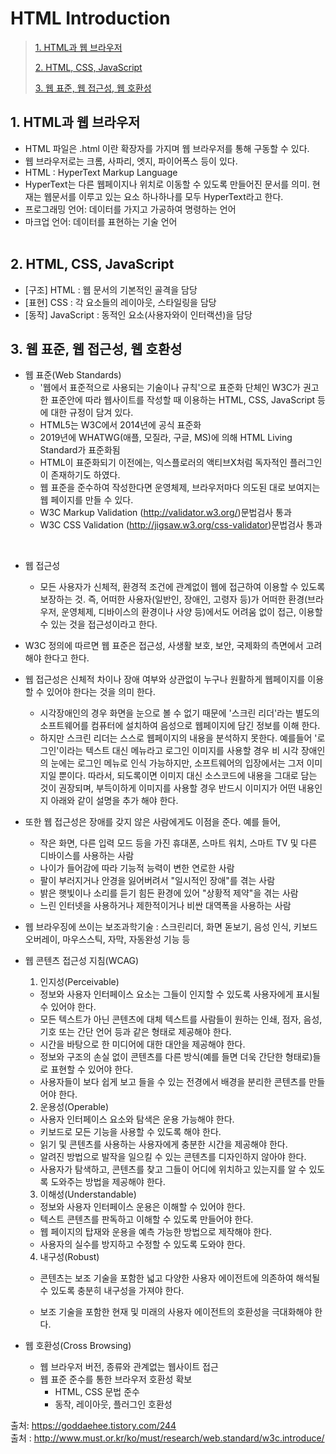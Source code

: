 # HTML Introduction

> [1. HTML과 웹 브라우저](#1-html과-웹-브라우저)
>
> [2. HTML, CSS, JavaScript](#2-html-css-javascript)
>
> [3. 웹 표준, 웹 접근성, 웹 호환성](#3-웹-표준-웹-접근성-웹-호환성)

## 1. HTML과 웹 브라우저

- HTML 파일은 .html 이란 확장자를 가지며 웹 브라우저를 통해 구동할 수 있다.
- 웹 브라우저로는 크롬, 사파리, 엣지, 파이어폭스 등이 있다.
- HTML : HyperText Markup Language
- HyperText는 다른 웹페이지나 위치로 이동할 수 있도록 만들어진 문서를 의미. 현재는 웹문서를 이루고 있는 요소 하나하나를 모두 HyperText라고 한다.
- 프로그래밍 언어: 데이터를 가지고 가공하여 명령하는 언어
- 마크업 언어: 데이터를 표현하는 기술 언어
  <br><br>

## 2. HTML, CSS, JavaScript

- [구조] HTML : 웹 문서의 기본적인 골격을 담당
- [표현] CSS : 각 요소들의 레이아웃, 스타일링을 담당
- [동작] JavaScript : 동적인 요소(사용자와이 인터랙션)을 담당

## 3. 웹 표준, 웹 접근성, 웹 호환성

- 웹 표준(Web Standards)
  - '웹에서 표준적으로 사용되는 기술이나 규칙'으로 표준화 단체인 W3C가 권고한 표준안에 따라 웹사이트를 작성할 때 이용하는 HTML, CSS, JavaScript 등에 대한 규정이 담겨 있다.
  - HTML5는 W3C에서 2014년에 공식 표준화
  - 2019년에 WHATWG(애플, 모질라, 구글, MS)에 의해 HTML Living Standard가 표준화됨
  - HTML이 표준화되기 이전에는, 익스플로러의 액티브X처럼 독자적인 플러그인이 존재하기도 하였다.
  - 웹 표준을 준수하여 작성한다면 운영체제, 브라우저마다 의도된 대로 보여지는 웹 페이지를 만들 수 있다.
  - W3C Markup Validation (http://validator.w3.org/)문법검사 통과
  - W3C CSS Validation (http://jigsaw.w3.org/css-validator)문법검사 통과

<br>

- 웹 접근성

  - 모든 사용자가 신체적, 환경적 조건에 관계없이 웹에 접근하여 이용할 수 있도록 보장하는 것. 즉, 어떠한 사용자(일반인, 장애인, 고령자 등)가 어떠한 환경(브라우저, 운영체제, 디바이스의 환경이나 사양 등)에서도 어려움 없이 접근, 이용할 수 있는 것을 접근성이라고 한다.

- W3C 정의에 따르면 웹 표준은 접근성, 사생활 보호, 보안, 국제화의 측면에서 고려해야 한다고 한다.
- 웹 접근성은 신체적 차이나 장애 여부와 상관없이 누구나 원활하게 웹페이지를 이용할 수 있어야 한다는 것을 의미 한다.

  - 시각장애인의 경우 화면을 눈으로 볼 수 없기 때문에 '스크린 리더'라는 별도의 소프트웨어를 컴퓨터에 설치하여 음성으로 웹페이지에 담긴 정보를 이해 한다.
  - 하지만 스크린 리더는 스스로 웹페이지의 내용을 분석하지 못한다. 예를들어 '로그인'이라는 텍스트 대신 메뉴라고 로그인 이미지를 사용할 경우 비 시각 장애인의 눈에는 로그인 메뉴로 인식 가능하지만, 소프트웨어의 입장에서는 그저 이미지일 뿐이다. 따라서, 되도록이면 이미지 대신 소스코드에 내용을 그대로 담는 것이 권장되며, 부득이하게 이미지를 사용할 경우 반드시 이미지가 어떤 내용인지 아래와 같이 설명을 추가 해야 한다.

- 또한 웹 접근성은 장애를 갖지 않은 사람에게도 이점을 준다. 예를 들어,
  - 작은 화면, 다른 입력 모드 등을 가진 휴대폰, 스마트 워치, 스마트 TV 및 다른 디바이스를 사용하는 사람
  - 나이가 들어감에 따라 기능적 능력이 변한 연로한 사람
  - 팔이 부러지거나 안경을 잃어버려서 "일시적인 장애"를 겪는 사람
  - 밝은 햇빛이나 소리를 듣기 힘든 환경에 있어 "상황적 제약"을 겪는 사람
  - 느린 인터넷을 사용하거나 제한적이거나 비싼 대역폭을 사용하는 사람
- 웹 브라우징에 쓰이는 보조과학기술 : 스크린리더, 화면 돋보기, 음성 인식, 키보드 오버레이, 마우스스틱, 자막, 자동완성 기능 등
- 웹 콘텐츠 접근성 지침(WCAG)

  1. 인지성(Perceivable)

  - 정보와 사용자 인터페이스 요소는 그들이 인지할 수 있도록 사용자에게 표시될 수 있어야 한다.
  - 모든 텍스트가 아닌 콘텐츠에 대체 텍스트를 사람들이 원하는 인쇄, 점자, 음성, 기호 또는 간단 언어 등과 같은 형태로 제공해야 한다.
  - 시간을 바탕으로 한 미디어에 대한 대안을 제공해야 한다.
  - 정보와 구조의 손실 없이 콘텐츠를 다른 방식(예를 들면 더욱 간단한 형태로)들로 표현할 수 있어야 한다.
  - 사용자들이 보다 쉽게 보고 들을 수 있는 전경에서 배경을 분리한 콘텐츠를 만들어야 한다.

  2. 운용성(Operable)

  - 사용자 인터페이스 요소와 탐색은 운용 가능해야 한다.
  - 키보드로 모든 기능을 사용할 수 있도록 해야 한다.
  - 읽기 및 콘텐츠를 사용하는 사용자에게 충분한 시간을 제공해야 한다.
  - 알려진 방법으로 발작을 일으킬 수 있는 콘텐츠를 디자인하지 않아야 한다.
  - 사용자가 탐색하고, 콘텐츠를 찾고 그들이 어디에 위치하고 있는지를 알 수 있도록 도와주는 방법을 제공해야 한다.

  3. 이해성(Understandable)

  - 정보와 사용자 인터페이스 운용은 이해할 수 있어야 한다.
  - 텍스트 콘텐츠를 판독하고 이해할 수 있도록 만들어야 한다.
  - 웹 페이지의 탑재와 운용을 예측 가능한 방법으로 제작해야 한다.
  - 사용자의 실수를 방지하고 수정할 수 있도록 도와야 한다.

  4. 내구성(Robust)

  - 콘텐츠는 보조 기술을 포함한 넓고 다양한 사용자 에이전트에 의존하여 해석될 수 있도록 충분히 내구성을 가져야 한다.

  - 보조 기술을 포함한 현재 및 미래의 사용자 에이전트의 호환성을 극대화해야 한다.

- 웹 호환성(Cross Browsing)
  - 웹 브라우저 버전, 종류와 관계없는 웹사이트 접근
  - 웹 표준 준수를 통한 브라우저 호환성 확보
    - HTML, CSS 문법 준수
    - 동작, 레이아웃, 플러그인 호환성

출처: https://goddaehee.tistory.com/244  
출처 : http://www.must.or.kr/ko/must/research/web.standard/w3c.introduce/
